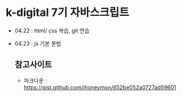 # k-digital 7기 자바스크립트
+ 04.22 : html/ css 복습, git 연습
+ 04.23 : js 기본 문법

  ## 참고사이트
  + 마크다운 : https://gist.github.com/ihoneymon/652be052a0727ad59601
